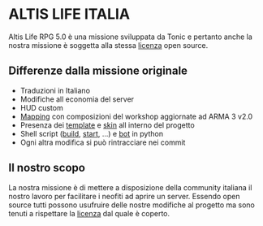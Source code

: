 # ALTIS LIFE ITALIA
Altis Life RPG 5.0 è una missione sviluppata da Tonic e pertanto anche la nostra missione è soggetta alla stessa [licenza](https://creativecommons.org/licenses/by-nc-nd/3.0/deed.en_US) open source.
## Differenze dalla missione originale
  - Traduzioni in Italiano
  - Modifiche all economia del server
  - HUD custom
  - [Mapping](https://github.com/octafox/lifearma/blob/master/mpmissions/life.altis/mission.sqm) con composizioni del workshop aggiornate ad ARMA 3 v2.0
  - Presenza dei [template](https://github.com/octafox/lifearma/tree/master/skins) e [skin](https://github.com/octafox/lifearma/tree/master/mpmissions/life.altis/textures) all interno del progetto
  - Shell script ([build](https://github.com/octafox/lifearma/blob/master/build.sh), [start](https://github.com/octafox/lifearma/blob/master/start.sh), ...) e [bot]() in python 
  - Ogni altra modifica si può rintracciare nei commit
## Il nostro scopo
La nostra missione è di mettere a disposizione della community italiana il nostro lavoro per facilitare i neofiti ad aprire un server.
Essendo open source tutti possono usufruire delle nostre modifiche al progetto ma sono tenuti a rispettare la [licenza](https://creativecommons.org/licenses/by-nc-nd/3.0/deed.en_US) dal quale è coperto.
